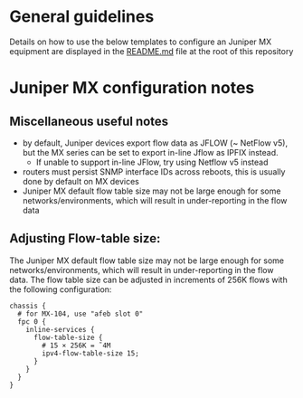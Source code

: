 # General guidelines
Details on how to use the below templates to configure an Juniper MX equipment are displayed in the [README.md](https://github.com/kentik/config-snippets/blob/master/README.md) file at the root of this repository

# Juniper MX configuration notes
## Miscellaneous useful notes
* by default, Juniper devices export flow data as JFLOW (~ NetFlow v5), but the MX series can be set to export in-line Jflow as IPFIX instead. 
  * If unable to support in-line JFlow, try using Netflow v5 instead
* routers must persist SNMP interface IDs across reboots, this is usually done by default on MX devices
* Juniper MX default flow table size may not be large enough for some networks/environments, which will result in under-reporting in the flow data

## Adjusting Flow-table size:
The Juniper MX default flow table size may not be large enough for some networks/environments, which will result in under-reporting in the flow data. The flow table size can be adjusted in increments of 256K flows with the following configuration:
```
chassis {
  # for MX-104, use "afeb slot 0"
  fpc 0 {
    inline-services {
      flow-table-size {
        # 15 × 256K = ˜4M
        ipv4-flow-table-size 15;
      }
    }
  }
}
```
